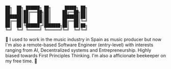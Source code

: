 ```
██╗  ██╗ ██████╗ ██╗      █████╗ ██╗
██║  ██║██╔═══██╗██║     ██╔══██╗██║
███████║██║   ██║██║     ███████║██║
██╔══██║██║   ██║██║     ██╔══██║╚═╝
██║  ██║╚██████╔╝███████╗██║  ██║██╗
╚═╝  ╚═╝ ╚═════╝ ╚══════╝╚═╝  ╚═╝╚═╝
```
👋
I used to work in the music industry in Spain as music producer but now I'm also a remote-based Software Engineer (entry-level) with interests ranging from AI, Decentralized systems and Entrepreneurship. Highly biased towards First Principles Thinking. I'm also a afficionate beekeeper on my free time. 🐝 
